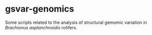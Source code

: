 # gsvar-genomics

Some scripts related to the analysis of structural gemomic variation in *Brachionus asplanchnoidis* rotifers.
